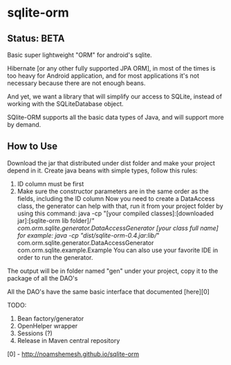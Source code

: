 sqlite-orm
==========

Status: BETA
------------

Basic super lightweight "ORM" for android's sqlite.

Hibernate [or any other fully supported JPA ORM], in most of the times is too heavy for Android application, and for most applications it's not necessary because there are not enough beans.

And yet, we want a library that will simplify our access to SQLite, instead of working with the SQLiteDatabase object.

SQlite-ORM supports all the basic data types of Java, and will support more by demand.

How to Use
----------

Download the jar that distributed under dist folder and make your project depend in it.
Create java beans with simple types, follow this rules:
1. ID column must be first
2. Make sure the constructor parameters are in the same order as the fields, including the ID column
Now you need to create a DataAccess class, the generator can help with that, run it from your project folder by using this command:
java -cp "[your compiled classes]:[downloaded jar]:[sqlite-orm lib folder]/*" com.orm.sqlite.generator.DataAccessGenerator [your class full name]
for example:
java -cp "dist/sqlite-orm-0.4.jar:lib/*" com.orm.sqlite.generator.DataAccessGenerator com.orm.sqlite.example.Example
You can also use your favorite IDE in order to run the generator.

The output will be in folder named "gen" under your project, copy it to the package of all the DAO's

All the DAO's have the same basic interface that documented [here][0]

TODO:
  1. Bean factory/generator
  2. OpenHelper wrapper
  3. Sessions (?)
  4. Release in Maven central repository


[0] - http://noamshemesh.github.io/sqlite-orm

